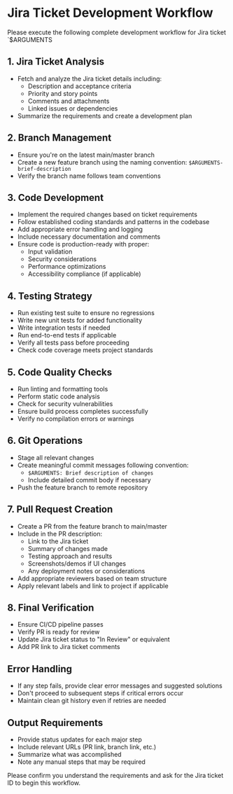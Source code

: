 # Jira Ticket Development Workflow

Please execute the following complete development workflow for Jira ticket `$ARGUMENTS

## 1. Jira Ticket Analysis
- Fetch and analyze the Jira ticket details including:
  - Description and acceptance criteria
  - Priority and story points
  - Comments and attachments
  - Linked issues or dependencies
- Summarize the requirements and create a development plan

## 2. Branch Management
- Ensure you're on the latest main/master branch
- Create a new feature branch using the naming convention: `$ARGUMENTS-brief-description`
- Verify the branch name follows team conventions

## 3. Code Development
- Implement the required changes based on ticket requirements
- Follow established coding standards and patterns in the codebase
- Add appropriate error handling and logging
- Include necessary documentation and comments
- Ensure code is production-ready with proper:
  - Input validation
  - Security considerations
  - Performance optimizations
  - Accessibility compliance (if applicable)

## 4. Testing Strategy
- Run existing test suite to ensure no regressions
- Write new unit tests for added functionality
- Write integration tests if needed
- Run end-to-end tests if applicable
- Verify all tests pass before proceeding
- Check code coverage meets project standards

## 5. Code Quality Checks
- Run linting and formatting tools
- Perform static code analysis
- Check for security vulnerabilities
- Ensure build process completes successfully
- Verify no compilation errors or warnings

## 6. Git Operations
- Stage all relevant changes
- Create meaningful commit messages following convention:
  - `$ARGUMENTS: Brief description of changes`
  - Include detailed commit body if necessary
- Push the feature branch to remote repository

## 7. Pull Request Creation
- Create a PR from the feature branch to main/master
- Include in the PR description:
  - Link to the Jira ticket
  - Summary of changes made
  - Testing approach and results
  - Screenshots/demos if UI changes
  - Any deployment notes or considerations
- Add appropriate reviewers based on team structure
- Apply relevant labels and link to project if applicable

## 8. Final Verification
- Ensure CI/CD pipeline passes
- Verify PR is ready for review
- Update Jira ticket status to "In Review" or equivalent
- Add PR link to Jira ticket comments

## Error Handling
- If any step fails, provide clear error messages and suggested solutions
- Don't proceed to subsequent steps if critical errors occur
- Maintain clean git history even if retries are needed

## Output Requirements
- Provide status updates for each major step
- Include relevant URLs (PR link, branch link, etc.)
- Summarize what was accomplished
- Note any manual steps that may be required

Please confirm you understand the requirements and ask for the Jira ticket ID to begin this workflow.
